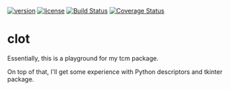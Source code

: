 [![version](https://img.shields.io/badge/version-1.0.0-blue.svg)](./CHANGELOG.md)
[![license](https://img.shields.io/badge/license-MIT-blue.svg)](./LICENSE)
[![Build Status](https://travis-ci.com/elliptical/clot.svg)](https://travis-ci.com/elliptical/clot)
[![Coverage Status](https://coveralls.io/repos/github/elliptical/clot/badge.svg?branch=develop)](https://coveralls.io/github/elliptical/clot?branch=develop)

# clot
Essentially, this is a playground for my tcm package.

On top of that, I'll get some experience with Python descriptors and tkinter package.
